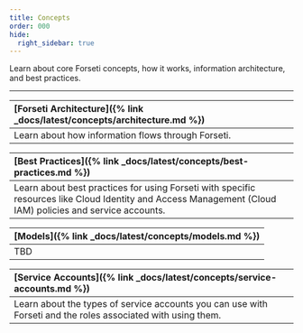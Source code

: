 ```yaml
---
title: Concepts 
order: 000
hide:
  right_sidebar: true
---
```

Learn about core Forseti concepts, how it works, information
architecture, and best practices.

---

| **[Forseti Architecture]({% link _docs/latest/concepts/architecture.md %})** |
| :---------------------------------------------------------------------------- |
| Learn about how information flows through Forseti. |

| **[Best Practices]({% link _docs/latest/concepts/best-practices.md %})** |
| :---------------------------------------------------------------------------- |
| Learn about best practices for using Forseti with specific resources like Cloud Identity and Access Management (Cloud IAM) policies and service accounts. |

| **[Models]({% link _docs/latest/concepts/models.md %})** |
| :---------------------------------------------------------------------------- |
| TBD |

| **[Service Accounts]({% link _docs/latest/concepts/service-accounts.md %})** |
| :---------------------------------------------------------------------------- |
| Learn about the types of service accounts you can use with Forseti and the roles associated with using them. |
